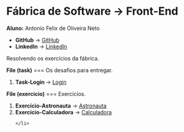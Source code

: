 
<div> 
  <h1> Fábrica de Software -> Front-End </h1>
</div>

<div>
  <span>
    <b>Aluno:</b> Antonio Felix de Oliveira Neto
  </span>
</div>

<div>
  <ul>
    <li>
      <b>GitHub</b> -> <a href="https://github.com/antonioflx">GitHub</a>
    </li>
    <li>
      <b>LinkedIn</b> -> <a href="https://www.linkedin.com/in/antonioflx/">LinkedIn</a>
    </li>
  </ul>
</div>

<div>
  <p>Resolvendo os exercícios da fábrica.</p>
    <div>
      <b>File (task)</b> <span>=== Os desafios para entregar. </span>
    </div>
  <ol>
    <li>
      <b>Task-Login </b> -> <a href="https://antonioflx.github.io/fabrica/task/01-task-login/index.html">Login</a>
    </li>
  </ol>

  <div>
    <b>File (exercicio)</b> <span>=== Exercícios.</span>
  </div>
  <ol>
    <li>
      <b>Exercício-Astronauta</b> -> 
      <a href="https://antonioflx.github.io/fabrica/exercicio/01-ex-  astronauta/index.html">Astronauta</a>
    </li>
    <li>
      <b>Exercício-Calculadora</b> ->
      <a href="https://antonioflx.github.io/fabrica/exercicio/02-ex-calculadora/index.html">Calculadora </a>

      
    </li>
  </ol>
</div>

